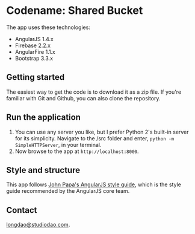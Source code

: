 # Codename: Shared Bucket

The app uses these technologies:

* AngularJS 1.4.x
* Firebase 2.2.x
* AngularFire 1.1.x
* Bootstrap 3.3.x

## Getting started

The easiest way to get the code is to download it as a zip file. If you're familiar with Git and Github, you can also clone the repository.

## Run the application

1. You can use any server you like, but I prefer Python 2's built-in server for its simplicity.
Navigate to the /src folder and enter, `python -m SimpleHTTPServer`, in your terminal.
3. Now browse to the app at `http://localhost:8000`.

## Style and structure

This app follows [John Papa's AngularJS style guide](https://github.com/johnpapa/angular-styleguide),
which is the style guide recommended by the AngularJS core team.

## Contact

longdao@studiodao.com.
